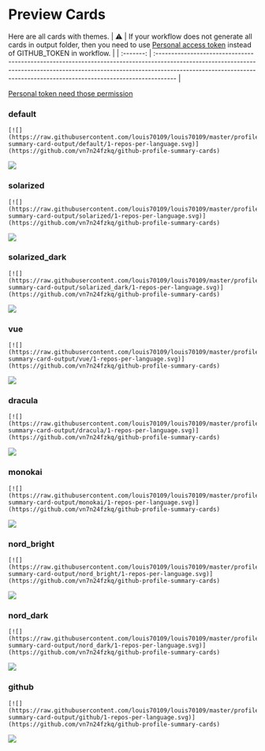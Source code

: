 
# Preview Cards

Here are all cards with themes.
| :warning: | If your workflow does not generate all cards in output folder, then you need to use [Personal access token](https://docs.github.com/en/actions/configuring-and-managing-workflows/creating-and-storing-encrypted-secrets) instead of GITHUB_TOKEN in workflow. |
| :-------: | :------------------------------------------------------------------------------------------------------------------------------------------------------------------------------------------------------------------------------------------------ |

[Personal token need those permission](https://github.com/vn7n24fzkq/github-profile-summary-cards/wiki/Personal-access-token-permissions)


### default


```
[![](https://raw.githubusercontent.com/louis70109/louis70109/master/profile-summary-card-output/default/1-repos-per-language.svg)](https://github.com/vn7n24fzkq/github-profile-summary-cards)
```
![](https://raw.githubusercontent.com/louis70109/louis70109/master/profile-summary-card-output/default/1-repos-per-language.svg)


### solarized


```
[![](https://raw.githubusercontent.com/louis70109/louis70109/master/profile-summary-card-output/solarized/1-repos-per-language.svg)](https://github.com/vn7n24fzkq/github-profile-summary-cards)
```
![](https://raw.githubusercontent.com/louis70109/louis70109/master/profile-summary-card-output/solarized/1-repos-per-language.svg)


### solarized_dark


```
[![](https://raw.githubusercontent.com/louis70109/louis70109/master/profile-summary-card-output/solarized_dark/1-repos-per-language.svg)](https://github.com/vn7n24fzkq/github-profile-summary-cards)
```
![](https://raw.githubusercontent.com/louis70109/louis70109/master/profile-summary-card-output/solarized_dark/1-repos-per-language.svg)


### vue


```
[![](https://raw.githubusercontent.com/louis70109/louis70109/master/profile-summary-card-output/vue/1-repos-per-language.svg)](https://github.com/vn7n24fzkq/github-profile-summary-cards)
```
![](https://raw.githubusercontent.com/louis70109/louis70109/master/profile-summary-card-output/vue/1-repos-per-language.svg)


### dracula


```
[![](https://raw.githubusercontent.com/louis70109/louis70109/master/profile-summary-card-output/dracula/1-repos-per-language.svg)](https://github.com/vn7n24fzkq/github-profile-summary-cards)
```
![](https://raw.githubusercontent.com/louis70109/louis70109/master/profile-summary-card-output/dracula/1-repos-per-language.svg)


### monokai


```
[![](https://raw.githubusercontent.com/louis70109/louis70109/master/profile-summary-card-output/monokai/1-repos-per-language.svg)](https://github.com/vn7n24fzkq/github-profile-summary-cards)
```
![](https://raw.githubusercontent.com/louis70109/louis70109/master/profile-summary-card-output/monokai/1-repos-per-language.svg)


### nord_bright


```
[![](https://raw.githubusercontent.com/louis70109/louis70109/master/profile-summary-card-output/nord_bright/1-repos-per-language.svg)](https://github.com/vn7n24fzkq/github-profile-summary-cards)
```
![](https://raw.githubusercontent.com/louis70109/louis70109/master/profile-summary-card-output/nord_bright/1-repos-per-language.svg)


### nord_dark


```
[![](https://raw.githubusercontent.com/louis70109/louis70109/master/profile-summary-card-output/nord_dark/1-repos-per-language.svg)](https://github.com/vn7n24fzkq/github-profile-summary-cards)
```
![](https://raw.githubusercontent.com/louis70109/louis70109/master/profile-summary-card-output/nord_dark/1-repos-per-language.svg)


### github


```
[![](https://raw.githubusercontent.com/louis70109/louis70109/master/profile-summary-card-output/github/1-repos-per-language.svg)](https://github.com/vn7n24fzkq/github-profile-summary-cards)
```
![](https://raw.githubusercontent.com/louis70109/louis70109/master/profile-summary-card-output/github/1-repos-per-language.svg)

